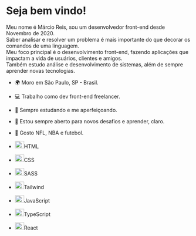 Seja bem vindo!
==========================



Meu nome é Márcio Reis, sou um desenvolvedor front-end desde Novembro de 2020.<br>
Saber analisar e resolver um problema é mais importante do que decorar os comandos de uma linguagem.<br>
Meu foco principal é o desenvolvimento front-end, fazendo aplicações que impactam a vida de usuários, clientes e amigos.<br>
Também estudo análise e desenvolvimento de sistemas, além de sempre aprender novas tecnologias.

* 🌍  Moro em São Paulo, SP - Brasil.
* 💻  Trabalho como dev front-end freelancer.
* 🧠  Sempre estudando e me aperfeiçoando.
* 🤝  Estou sempre aberto para novos desafios e aprender, claro.
* 🏅  Gosto NFL, NBA e futebol.

* <span><img src="https://cdn.jsdelivr.net/gh/devicons/devicon/icons/html5/html5-original.svg" height="20" width="25" />HTML</span><br>
* <span><img src="https://cdn.jsdelivr.net/gh/devicons/devicon/icons/css3/css3-original.svg" height="20" width="25" />CSS</span><br>    
* <span><img src="https://cdn.jsdelivr.net/gh/devicons/devicon/icons/sass/sass-original.svg" height="20" width="25" />SASS</span><br>
* <span><img src="https://cdn.jsdelivr.net/gh/devicons/devicon/icons/tailwindcss/tailwindcss-plain.svg" height="20" width="25" />Tailwind</span>
* <span><img src="https://cdn.jsdelivr.net/gh/devicons/devicon/icons/javascript/javascript-original.svg" height="20" width="25" />JavaScript</span><br>
* <span><img src="https://cdn.jsdelivr.net/gh/devicons/devicon/icons/typescript/typescript-original.svg" height="20" width="25" />TypeScript</span><br>
* <span><img src="https://cdn.jsdelivr.net/gh/devicons/devicon/icons/react/react-original.svg" height="20" width="25" />React</span>  

                


